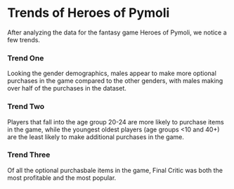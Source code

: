 # Trends of Heroes of Pymoli 
After analyzing the data for the fantasy game Heroes of Pymoli, we notice a few 
trends.

### Trend One
Looking the gender demographics, males appear to make more optional purchases in
the game compared to the other genders, with males making over half of the purchases in the dataset. 

### Trend Two
Players that fall into the age group 20-24 are more likely to purchase items in the game, while the youngest
oldest players (age groups <10 and 40+) are the least likely to make additional purchases in the game.

### Trend Three
Of all the optional purchasbale items in the game, Final Critic was both the 
most profitable and the most popular. 
